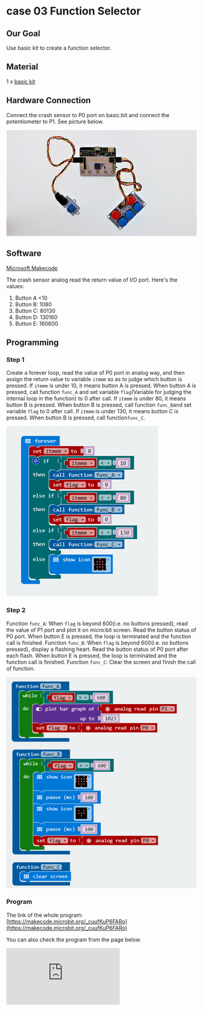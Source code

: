 # case 03 Function Selector

## Our Goal

 Use basic kit to create a function selector.


## Material

1 x [basic kit](https://shop.elecfreaks.com/products/elecfreaks-micro-bit-beginner-basic-kit-without-micro-bit-board?_pos=1&_sid=b2a4954fa&_ss=r)


## Hardware Connection

 Connect the crash sensor to P0 port on basic:bit and connect the potentiometer to P1. See picture below.

![](./images/F9hvl7u.jpg)


## Software

 [Microsoft Makecode](https://makecode.microbit.org/#)

 The crash sensor analog read the return value of I/O port. Here's the values:

1. Button A <10
2. Button B: 1080
3. Button C: 80130
4. Button D: 130160
5. Button E: 160600


## Programming


### Step 1

 Create a forever loop, read the value of P0 port in analog way, and then assign the return value to variable `itmmm` so as to judge which button is pressed.
 If `itmmm` is under 10, it means button A is pressed. When button A is pressed, call function `func_A` and set variable `flag`(Variable for judging the internal loop in the function) to 0 after call.
 If `itmmm` is under 80, it means button B is pressed. When button B is pressed, call function `func_B`and set variable `flag` to 0 after call.
 If `itmmm` is under 130, it means button C is pressed. When button B is pressed, call function`func_C`.

![](./images/2lRCpIO.png)

### Step 2

 Function `func_A`: When `flag` is beyond 600(i.e. no buttons pressed), read the value of P1 port and plot it on micro:bit screen. Read the button status of P0 port. When button E is pressed, the loop is terminated and the function call is finished.
 Function `func_B`: When `flag` is beyond 600(i.e. no buttons pressed), display a flashing heart. Read the button status of P0 port after each flash. When button E is pressed, the loop is terminated and the function call is finished.
 Function `func_C`: Clear the screen and finish the call of function.


![](./images/HpH2rIY.png)

### Program

The link of the whole program: [https://makecode.microbit.org/_cuufKuP6FARo](https://makecode.microbit.org/_cuufKuP6FARo)

You can also check the program from the page below.

<div
    style={{
        position: 'relative',
        paddingBottom: '60%',
        overflow: 'hidden',
    }}
>
    <iframe
        src="https://makecode.microbit.org/_cuufKuP6FARo"
        frameborder="0"
        sandbox="allow-popups allow-forms allow-scripts allow-same-origin"
        style={{
            position: 'absolute',
            width: '100%',
            height: '100%',
        }}
    />
</div>


## Result

 When startup, micro:bit will display an image of house.
 Press button A to call function `func_A`. We can use potentiometer to control the brightness of the LED screen . And we can press any button to finish the call of function.
 Press button B to call function `func_B`, and micro:bit will display a flashing heart. And we can press any button to finish the call of function.
 Press button C to call function `func_C` and clear the screen.
 For other situations, micro:bit will display a house image.

## Think



## FAQ

Q: why there is nothing happened when a button is pressed down?
A: The button status judgement is not always happen. When other section of code is running, the button program will stop judge.


## Relative Readings

Interrupt: [When something unexpected occured during the operation of a computer, it will stop the current program and transfer to a new program. Once the new program is processed, it will return to and continue its original suspended program.](https://en.wikipedia.org/wiki/Interrupt)
